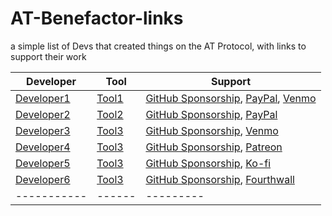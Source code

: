 # AT-Benefactor-links
a simple list of Devs that created things on the AT Protocol, with links to support their work

| Developer | Tool | Support |
|-----------|------|---------|
| [Developer1](https://bsky.app/profile/developer1.bsky.app) | [Tool1](https://www.tool1.com) | [GitHub Sponsorship](https://github.com/sponsors/developer1), [PayPal](https://paypal.me/developer1), [Venmo](https://venmo.com/developer1) |
| [Developer2](https://bsky.app/profile/developer2.bsky.app) | [Tool2](https://www.tool2.com) | [GitHub Sponsorship](https://github.com/sponsors/developer2), [PayPal](https://paypal.me/developer2) |
| [Developer3](https://bsky.app/profile/developer3.bsky.app) | [Tool3](https://www.tool3.com) | [GitHub Sponsorship](https://github.com/sponsors/developer3), [Venmo](https://venmo.com/developer3) |
| [Developer4](https://bsky.app/profile/developer4.bsky.app) | [Tool3](https://www.tool3.com) | [GitHub Sponsorship](https://github.com/sponsors/developer4), [Patreon](https://www.patreon.com/developer4) |
| [Developer5](https://bsky.app/profile/developer5.bsky.app) | [Tool3](https://www.tool3.com) | [GitHub Sponsorship](https://github.com/sponsors/developer5), [Ko-fi](https://ko-fi.com/developer5) |
| [Developer6](https://bsky.app/profile/developer6.bsky.app) | [Tool3](https://www.tool3.com) | [GitHub Sponsorship](https://github.com/sponsors/developer6), [Fourthwall](https://developer6.fourthwall.com) |
|-----------|------|---------|
